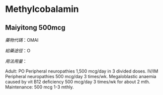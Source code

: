 # Methylcobalamin

## Maiyitong 500mcg

*藥物代碼*：OMAI

*給藥途徑*：O

*用法用量*：

Adult: PO Peripheral neuropathies 1,500 mcg/day in 3 divided doses. IV/IM Peripheral neuropathies 500 mcg/day 3 times/wk. Megaloblastic anaemia caused by vit B12 deficiency 500 mcg/day 3 times/wk for about 2 mth. Maintenance: 500 mcg 1-3 mthly.

